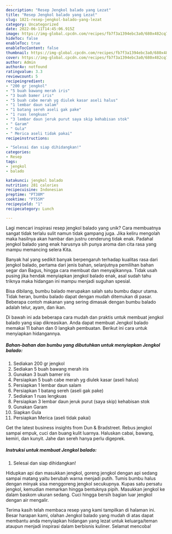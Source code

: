 ```yaml
---
description: "Resep Jengkol balado yang Lezat"
title: "Resep Jengkol balado yang Lezat"
slug: 1821-resep-jengkol-balado-yang-lezat
category: Uncategorized
date: 2022-06-11T14:45:06.915Z
image: https://img-global.cpcdn.com/recipes/fb7f3a1394ebc3a0/680x482cq70/jengkol-balado-foto-resep-utama.jpg
hideToc: false
enableToc: true
enableTocContent: false
thumbnail: https://img-global.cpcdn.com/recipes/fb7f3a1394ebc3a0/680x482cq70/jengkol-balado-foto-resep-utama.jpg
cover: https://img-global.cpcdn.com/recipes/fb7f3a1394ebc3a0/680x482cq70/jengkol-balado-foto-resep-utama.jpg
author: Admin
authorAv: notfound
ratingvalue: 3.3
reviewcount: 5
recipeingredient:
- "200 gr jengkol"
- "5 buah bawang merah iris"
- "3 buah bamer iris"
- "5 buah cabe merah yg diulek kasar aseli halus"
- "1 lembar daun salam"
- "1 batang sereh aseli gak pake"
- "1 ruas lengkuas"
- "3 lembar daun jeruk purut saya skip kehabisan stok"
- " Garam"
- " Gula"
- " Merica aseli tidak pakai"
recipeinstructions:

- "Selesai dan siap dihidangkan!"
categories:
- Resep
tags:
- jengkol
- balado

katakunci: jengkol balado 
nutrition: 281 calories
recipecuisine: Indonesian
preptime: "PT38M"
cooktime: "PT55M"
recipeyield: "1"
recipecategory: Lunch

---
```





Lagi mencari inspirasi resep jengkol balado yang unik? Cara membuatnya sangat tidak terlalu sulit namun tidak gampang juga. Jika keliru mengolah maka hasilnya akan hambar dan justru cenderung tidak enak. Padahal jengkol balado yang enak harusnya sih punya aroma dan cita rasa yang mampu memancing selera Kita.





Banyak hal yang sedikit banyak berpengaruh terhadap kualitas rasa dari jengkol balado, pertama dari jenis bahan, selanjutnya pemilihan bahan segar dan Bagus, hingga cara membuat dan menyajikannya. Tidak usah pusing jika hendak menyiapkan jengkol balado enak,      asal sudah tahu triknya maka hidangan ini mampu menjadi suguhan spesial.














Bisa dibilang, bumbu balado merupakan salah satu bumbu dapur utama. Tidak heran, bumbu balado dapat dengan mudah ditemukan di pasar. Beberapa contoh makanan yang sering dimasak dengan bumbu balado adalah telur, ayam, dan ikan.






Di bawah ini ada beberapa cara mudah dan praktis untuk membuat jengkol balado yang siap dikreasikan. Anda dapat membuat Jengkol balado memakai 11 bahan dan 0 langkah pembuatan. Berikut ini cara untuk menyiapkan hidangannya.

<!--inarticleads1-->

##### Bahan-bahan dan bumbu yang dibutuhkan untuk menyiapkan Jengkol balado:

1. Sediakan 200 gr jengkol
1. Sediakan 5 buah bawang merah iris
1. Gunakan 3 buah bamer iris
1. Persiapkan 5 buah cabe merah yg diulek kasar (aseli halus)
1. Persiapkan 1 lembar daun salam
1. Persiapkan 1 batang sereh (aseli gak pake)
1. Sediakan 1 ruas lengkuas
1. Persiapkan 3 lembar daun jeruk purut (saya skip) kehabisan stok
1. Gunakan  Garam
1. Siapkan  Gula
1. Persiapkan  Merica (aseli tidak pakai)


Get the latest business insights from Dun &amp; Bradstreet. Rebus jengkol sampai empuk, cuci dan buang kulit luarnya. Haluskan cabai, bawang, kemiri, dan kunyit. Jahe dan sereh hanya perlu digeprek. 

<!--inarticleads2-->

##### Instruksi untuk membuat Jengkol balado:


1. Selesai dan siap dihidangkan!

Hidupkan api dan masukkan jengkol, goreng jengkol dengan api sedang sampai matang yaitu berubah warna menjadi putih. Tumis bumbu halus dengan minyak sisa menggoreng jengkol secukupnya. Kupas satu persatu jengkol, kemudian memarkan hingga bentuknya pipih. Masukkan jengkol ke dalam baskom ukuran sedang. Cuci hingga bersih bagian luar jengkol dengan air mengalir. 

Terima kasih telah membaca resep yang kami tampilkan di halaman ini. Besar harapan kami, olahan Jengkol balado yang mudah di atas dapat membantu anda menyiapkan hidangan yang lezat untuk keluarga/teman ataupun menjadi inspirasi dalam berbisnis kuliner. Selamat mencoba!
